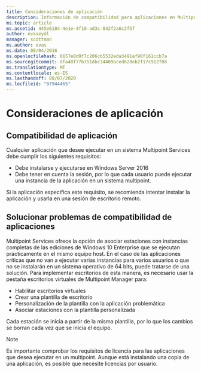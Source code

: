 ```yaml
---
title: Consideraciones de aplicación
description: Información de compatibilidad para aplicaciones en Multipoint Services
ms.topic: article
ms.assetid: 445e6184-4e1e-4f10-ad3c-042f2a6c2f5f
author: evaseydl
manager: scottman
ms.author: evas
ms.date: 08/04/2016
ms.openlocfilehash: 6657e8d9f7c206cb5532eda3491af98f161ccb7a
ms.sourcegitcommit: dfa48f77b751dbc34409aced628eb2f17c912f08
ms.translationtype: MT
ms.contentlocale: es-ES
ms.lasthandoff: 08/07/2020
ms.locfileid: "87944465"
---
```

# <a name="application-considerations"></a>Consideraciones de aplicación

## <a name="application-compatibility"></a>Compatibilidad de aplicación

Cualquier aplicación que desee ejecutar en un sistema Multipoint Services debe cumplir los siguientes requisitos:

- Debe instalarse y ejecutarse en Windows Server 2016
- Debe tener en cuenta la sesión, por lo que cada usuario puede ejecutar una instancia de la aplicación en un sistema multipoint.

Si la aplicación especifica este requisito, se recomienda intentar instalar la aplicación y usarla en una sesión de escritorio remoto.

## <a name="addressing-application-compatibility-problems"></a>Solucionar problemas de compatibilidad de aplicaciones
Multipoint Services ofrece la opción de asociar estaciones con instancias completas de las ediciones de Windows 10 Enterprise que se ejecutan prácticamente en el mismo equipo host. En el caso de las aplicaciones críticas que no van a ejecutar varias instancias para varios usuarios o que no se instalarán en un sistema operativo de 64 bits, puede tratarse de una solución. Para implementar escritorios de esta manera, es necesario usar la pestaña escritorios virtuales de Multipoint Manager para:

-   Habilitar escritorios virtuales
-   Crear una plantilla de escritorio
-   Personalización de la plantilla con la aplicación problemática
-   Asociar estaciones con la plantilla personalizada

Cada estación se inicia a partir de la misma plantilla, por lo que los cambios se borran cada vez que se inicia el equipo.

>[!NOTE]
>Es importante comprobar los requisitos de licencia para las aplicaciones que desea ejecutar en un multipoint. Aunque está instalando una copia de una aplicación, es posible que necesite licencias por usuario.

